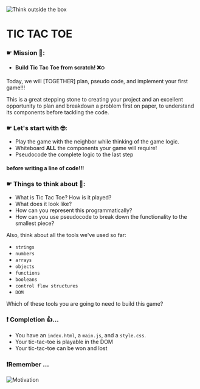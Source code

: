 ![Think outside the box](./readme-assets/outsidethebox.jpg)

# TIC TAC TOE

### ☛ Mission 💪:
 * #### Build Tic Tac Toe from scratch! ❌੦

Today, we will [TOGETHER] plan, pseudo code, and implement your first game!!!

This is a great stepping stone to creating your project and an excellent opportunity to plan and breakdown a problem first on paper, to understand its components before tackling the code.


### ☛ Let's start with 🤓:
*  Play the game with the neighbor while thinking of the game logic.
* Whiteboard **ALL** the components your game will require!
* Pseudocode the complete logic to the last step

#### before writing a line of code!!!

### ☛ Things to think about 🤔:
- What is Tic Tac Toe? How is it played?
- What does it look like?
- How can you represent this programmatically?
- How can you use pseudocode to break down the functionality to the smallest piece?

Also, think about all the tools we've used so far:
- `strings`
- `numbers`
- `arrays`
- `objects`
- `functions`
- `booleans`
- `control flow structures`
- `DOM`

Which of these tools you are going to need to build this game?

### ❗️ Completion 👍...

- You have an `index.html`, a `main.js`, and a `style.css`.
- Your tic-tac-toe is playable in the DOM
- Your tic-tac-toe can be won and lost

### ❗Remember ...
![Motivation](https://info.examtime.com/files/2014/05/motivation-to-study1.jpg)
